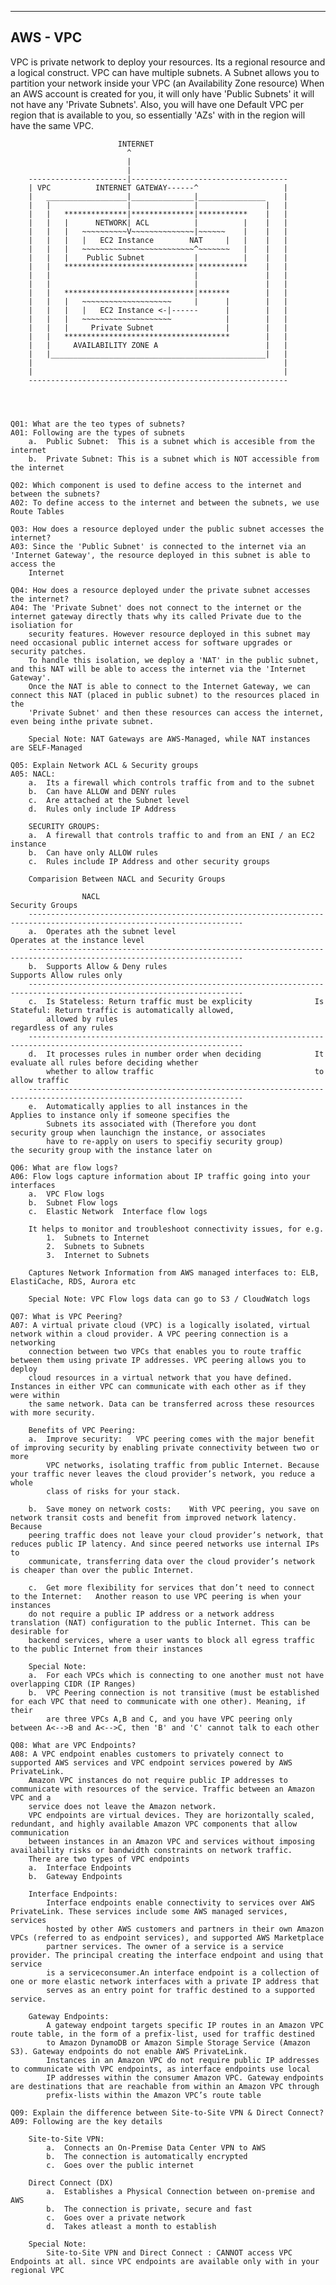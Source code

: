 -----------------------------------------------------------------------------------------------------------------------------------------------------------
AWS - VPC
-----------------------------------------------------------------------------------------------------------------------------------------------------------
VPC is private network to deploy your resources. Its a regional resource and a logical construct.
VPC can have multiple subnets. A Subnet allows you to partition your network inside your VPC (an Availability Zone resource)
When an AWS account is created for you, it will only have 'Public Subnets' it will not have any 'Private Subnets'. Also, you will have one Default VPC per 
region that is available to you, so essentially 'AZs' with in the region will have the same VPC.



                            INTERNET
                              ^
                              |
                              |
        ----------------------|-----------------------------------
        | VPC          INTERNET GATEWAY------^                   |
        |   __________________|______________|_______________    |
        |   |                 |              |               |   |
        |   |   **************|**************|***********    |   |
        |   |   |      NETWORK| ACL          |          |    |   |
        |   |   |   ~~~~~~~~~~V~~~~~~~~~~~~~~|~~~~~~    |    |   |
        |   |   |   |   EC2 Instance        NAT     |   |    |   |
        |   |   |   ~~~~~~~~~~~~~~~~~~~~~~~~~^~~~~~~~   |    |   |
        |   |   |    Public Subnet           |          |    |   |
        |   |   *****************************|***********    |   |
        |   |                                |               |   |
        |   |                                |               |   |
        |   |   *****************************|*******        |   |
        |   |   |   ~~~~~~~~~~~~~~~~~~~~     |      |        |   |
        |   |   |   |   EC2 Instance <-|------      |        |   |
        |   |   |   ~~~~~~~~~~~~~~~~~~~~            |        |   |
        |   |   |     Private Subnet                |        |   |
        |   |   *************************************        |   |
        |   |     AVAILABILITY ZONE A                        |   |
        |   |________________________________________________|   |
        |                                                        |
        |                                                        |
        ----------------------------------------------------------




    Q01: What are the teo types of subnets?
    A01: Following are the types of subnets
        a.  Public Subnet:  This is a subnet which is accesible from the internet
        b.  Private Subnet: This is a subnet which is NOT accessible from the internet
    
    Q02: Which component is used to define access to the internet and between the subnets?
    A02: To define access to the internet and between the subnets, we use Route Tables

    Q03: How does a resource deployed under the public subnet accesses the internet?
    A03: Since the 'Public Subnet' is connected to the internet via an 'Internet Gateway', the resource deployed in this subnet is able to access the 
        Internet
    
    Q04: How does a resource deployed under the private subnet accesses the internet?
    A04: The 'Private Subnet' does not connect to the internet or the internet gateway directly thats why its called Private due to the isoliation for 
        security features. However resource deployed in this subnet may need occasional public internet access for software upgrades or security patches.
        To handle this isolation, we deploy a 'NAT' in the public subnet, and this NAT will be able to access the internet via the 'Internet Gateway'.
        Once the NAT is able to connect to the Internet Gateway, we can connect this NAT (placed in public subnet) to the resources placed in the 
        'Private Subnet' and then these resources can access the internet, even being inthe private subnet.

        Special Note: NAT Gateways are AWS-Managed, while NAT instances are SELF-Managed
    
    Q05: Explain Network ACL & Security groups
    A05: NACL: 
        a.  Its a firewall which controls traffic from and to the subnet
        b.  Can have ALLOW and DENY rules
        c.  Are attached at the Subnet level
        d.  Rules only include IP Address
    
        SECURITY GROUPS:
        a.  A firewall that controls traffic to and from an ENI / an EC2 instance
        b.  Can have only ALLOW rules
        c.  Rules include IP Address and other security groups

        Comparision Between NACL and Security Groups

                    NACL                                                            Security Groups
        ----------------------------------------------------------------------------------------------------------------------
        a.  Operates ath the subnet level                               Operates at the instance level
        ----------------------------------------------------------------------------------------------------------------------
        b.  Supports Allow & Deny rules                                 Supports Allow rules only
        ----------------------------------------------------------------------------------------------------------------------
        c.  Is Stateless: Return traffic must be explicity              Is Stateful: Return traffic is automatically allowed,
            allowed by rules                                            regardless of any rules
        ----------------------------------------------------------------------------------------------------------------------    
        d.  It processes rules in number order when deciding            It evaluate all rules before deciding whether
            whether to allow traffic                                    to allow traffic
        ----------------------------------------------------------------------------------------------------------------------    
        e.  Automatically applies to all instances in the               Applies to instance only if someone specifies the 
            Subnets its associated with (Therefore you dont             security group when launchign the instance, or associates
            have to re-apply on users to specifiy security group)       the security group with the instance later on
    
    Q06: What are flow logs?
    A06: Flow logs capture information about IP traffic going into your interfaces
        a.  VPC Flow logs
        b.  Subnet Flow logs
        c.  Elastic Network  Interface flow logs

        It helps to monitor and troubleshoot connectivity issues, for e.g.
            1.  Subnets to Internet
            2.  Subnets to Subnets
            3.  Internet to Subnets
        
        Captures Network Information from AWS managed interfaces to: ELB, ElastiCache, RDS, Aurora etc

        Special Note: VPC Flow logs data can go to S3 / CloudWatch logs
    
    Q07: What is VPC Peering?
    A07: A virtual private cloud (VPC) is a logically isolated, virtual network within a cloud provider. A VPC peering connection is a networking 
        connection between two VPCs that enables you to route traffic between them using private IP addresses. VPC peering allows you to deploy 
        cloud resources in a virtual network that you have defined. Instances in either VPC can communicate with each other as if they were within 
        the same network. Data can be transferred across these resources with more security.

        Benefits of VPC Peering:
        a.  Improve security:	VPC peering comes with the major benefit of improving security by enabling private connectivity between two or more 
            VPC networks, isolating traffic from public Internet. Because your traffic never leaves the cloud provider’s network, you reduce a whole 
            class of risks for your stack.

        b.  Save money on network costs:	With VPC peering, you save on network transit costs and benefit from improved network latency. Because 
        peering traffic does not leave your cloud provider’s network, that reduces public IP latency. And since peered networks use internal IPs to 
        communicate, transferring data over the cloud provider’s network is cheaper than over the public Internet.

        c.  Get more flexibility for services that don’t need to connect to the Internet:	Another reason to use VPC peering is when your instances 
        do not require a public IP address or a network address translation (NAT) configuration to the public Internet. This can be desirable for 
        backend services, where a user wants to block all egress traffic to the public Internet from their instances

        Special Note:
        a.  For each VPCs which is connecting to one another must not have overlapping CIDR (IP Ranges)
        b.  VPC Peering connection is not transitive (must be established for each VPC that need to communicate with one other). Meaning, if their 
            are three VPCs A,B and C, and you have VPC peering only between A<-->B and A<-->C, then 'B' and 'C' cannot talk to each other 
    
    Q08: What are VPC Endpoints?
    A08: A VPC endpoint enables customers to privately connect to supported AWS services and VPC endpoint services powered by AWS PrivateLink.
        Amazon VPC instances do not require public IP addresses to communicate with resources of the service. Traffic between an Amazon VPC and a 
        service does not leave the Amazon network.
        VPC endpoints are virtual devices. They are horizontally scaled, redundant, and highly available Amazon VPC components that allow communication 
        between instances in an Amazon VPC and services without imposing availability risks or bandwidth constraints on network traffic. 
        There are two types of VPC endpoints
        a.  Interface Endpoints
        b.  Gateway Endpoints

        Interface Endpoints:
            Interface endpoints enable connectivity to services over AWS PrivateLink. These services include some AWS managed services, services 
            hosted by other AWS customers and partners in their own Amazon VPCs (referred to as endpoint services), and supported AWS Marketplace 
            partner services. The owner of a service is a service provider. The principal creating the interface endpoint and using that service 
            is a serviceconsumer.An interface endpoint is a collection of one or more elastic network interfaces with a private IP address that 
            serves as an entry point for traffic destined to a supported service.
        
        Gateway Endpoints:
            A gateway endpoint targets specific IP routes in an Amazon VPC route table, in the form of a prefix-list, used for traffic destined 
            to Amazon DynamoDB or Amazon Simple Storage Service (Amazon S3). Gateway endpoints do not enable AWS PrivateLink.
            Instances in an Amazon VPC do not require public IP addresses to communicate with VPC endpoints, as interface endpoints use local 
            IP addresses within the consumer Amazon VPC. Gateway endpoints are destinations that are reachable from within an Amazon VPC through 
            prefix-lists within the Amazon VPC’s route table
    
    Q09: Explain the difference between Site-to-Site VPN & Direct Connect?
    A09: Following are the key details

        Site-to-Site VPN:
            a.  Connects an On-Premise Data Center VPN to AWS
            b.  The connection is automatically encrypted
            c.  Goes over the public internet
        
        Direct Connect (DX)
            a.  Establishes a Physical Connection between on-premise and AWS
            b.  The connection is private, secure and fast
            c.  Goes over a private network
            d.  Takes atleast a month to establish
        
        Special Note:
            Site-to-Site VPN and Direct Connect : CANNOT access VPC Endpoints at all. since VPC endpoints are available only with in your regional VPC